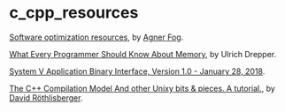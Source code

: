 # c_cpp_resources

[Software optimization resources](https://agner.org/optimize), by [Agner Fog](https://agner.org).

[What Every Programmer Should Know About Memory](https://people.freebsd.org/~lstewart/articles/cpumemory.pdf), by Ulrich Drepper.

[System V Application Binary Interface, Version 1.0 - January 28, 2018](https://github.com/hjl-tools/x86-psABI/wiki/x86-64-psABI-1.0.pdf).

[The C++ Compilation Model And other Unixy bits & pieces. A tutorial.](https://david.rothlis.net/c/compilation_model), by [David Röthlisberger](https://david.rothlis.net).
